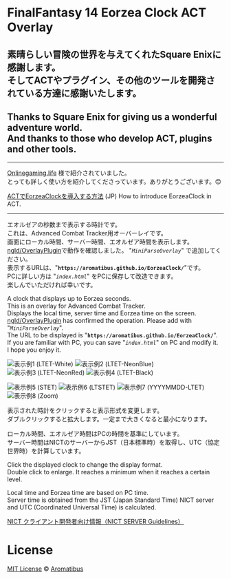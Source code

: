 # FinalFantasy 14 Eorzea Clock ACT Overlay

## 素晴らしい冒険の世界を与えてくれたSquare Enixに感謝します。</BR>そしてACTやプラグイン、その他のツールを開発されている方達に感謝いたします。

## Thanks to Square Enix for giving us a wonderful adventure world.</BR>And thanks to those who develop ACT, plugins and other tools.

---
[Onlinegaming.life](https://onlinegaming.life/) 様で紹介されていました。  
とっても詳しく使い方を紹介してくださっています。ありがとうございます。&#x1f60a;

[ACTでEorzeaClockを導入する方法](https://onlinegaming.life/ff14/eorzeaclock/) (JP) How to introduce EorzeaClock in ACT.

---

エオルゼアの秒数まで表示する時計です。  
これは、Advanced Combat Tracker用オーバーレイです。  
画面にローカル時間、サーバー時間、エオルゼア時間を表示します。  
[ngld/OverlayPlugin](https://github.com/ngld/OverlayPlugin)で動作を確認しました。
"*`MiniParseOverlay`*" で追加してください。  
表示するURLは、"**`https://aromatibus.github.io/EorzeaClock/`**"です。  
PCに詳しい方は "*`index.html`*" をPCに保存して改造できます。  
楽しんでいただければ幸いです。

A clock that displays up to Eorzea seconds.  
This is an overlay for Advanced Combat Tracker.  
Displays the local time, server time and Eorzea time on the screen.  
[ngld/OverlayPlugin](https://github.com/ngld/OverlayPlugin) has confirmed the operation.
Please add with "*`MiniParseOverlay`*".  
The URL to be displayed is "**`https://aromatibus.github.io/EorzeaClock/`**".  
If you are familiar with PC, you can save "*`index.html`*" on PC and modify it.  
I hope you enjoy it.

![表示例1 (LTET-White)](https://user-images.githubusercontent.com/54123288/74087730-75503600-4ad2-11ea-9f67-bc2332726bd2.png)
![表示例2 (LTET-NeonBlue)](https://user-images.githubusercontent.com/54123288/74087731-75e8cc80-4ad2-11ea-86c1-0785a92ec943.png)
![表示例3 (LTET-NeonRed)](https://user-images.githubusercontent.com/54123288/74087732-76816300-4ad2-11ea-9dc8-0449bd92aebe.png)
![表示例4 (LTET-Black)](https://user-images.githubusercontent.com/54123288/74087734-7719f980-4ad2-11ea-9810-0814f1ecbe5f.png)

![表示例5 (STET)](https://user-images.githubusercontent.com/54123288/74087735-7719f980-4ad2-11ea-9c48-367ffc593cd8.png)
![表示例6 (LTSTET)](https://user-images.githubusercontent.com/54123288/74087736-77b29000-4ad2-11ea-8da5-6ea538bf00df.png)
![表示例7 (YYYYMMDD-LTET)](https://user-images.githubusercontent.com/54123288/74087737-77b29000-4ad2-11ea-8b31-86927c3df99f.png)
![表示例8 (Zoom)](https://user-images.githubusercontent.com/54123288/74087738-784b2680-4ad2-11ea-8e56-649f71b0556e.png)

表示された時計をクリックすると表示形式を変更します。  
ダブルクリックすると拡大します。一定まで大きくなると最小になります。  

ローカル時間、エオルゼア時間はPCの時間を基準にしています。  
サーバー時間はNICTのサーバーからJST（日本標準時）を取得し、UTC（協定世界時）を計算しています。

Click the displayed clock to change the display format.  
Double click to enlarge. It reaches a minimum when it reaches a certain level.

Local time and Eorzea time are based on PC time.  
Server time is obtained from the JST (Japan Standard Time) NICT server and UTC (Coordinated Universal Time) is calculated.

[NICT クライアント開発者向け情報（NICT SERVER Guidelines）](http://www.nict.go.jp/JST/http.html)

# License

[MIT License](https://github.com/Aromatibus/vscode-kindfeeling-light/blob/master/./LICENSE) &copy; [Aromatibus](https://github.com/Aromatibus)
